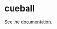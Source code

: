# cueball

<!--
This file is here because npm doesn't support any format except markdown for
README files. This way people browsing the package on npmjs.com will get a
link to the documentation instead of nothing.

GitHub prefers .adoc files to .md, so it will render the correct README for
the repository root.
-->

See the [documentation](https://joyent.github.io/node-cueball).
